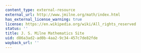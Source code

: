 ```yaml
---
content_type: external-resource
external_url: http://www.jmilne.org/math/index.html
has_external_license_warning: true
license: https://en.wikipedia.org/wiki/All_rights_reserved
status: ''
title: J. S. Milne Mathematics Site
uid: d86a3ad2-ad0b-4aa2-9c34-457c7de82fde
wayback_url: ''
---
```

